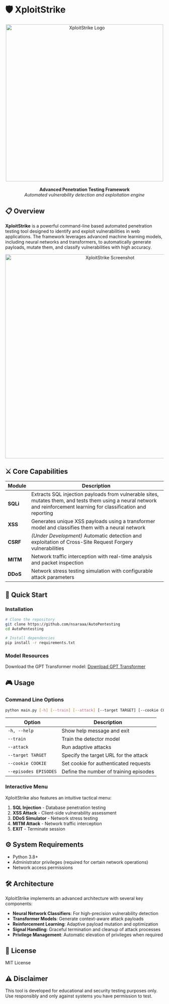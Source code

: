# 🛡️ XploitStrike

<div align="center">
    <img src="https://github.com/user-attachments/assets/c43e6ab2-5ff1-4589-9441-f7c24fce1bc7" alt="XploitStrike Logo" width="500">
    <br>
    <br>
    <strong>Advanced Penetration Testing Framework</strong>
    <br>
    <em>Automated vulnerability detection and exploitation engine</em>
</div>

## 📋 Overview

**XploitStrike** is a powerful command-line based automated penetration testing tool designed to identify and exploit vulnerabilities in web applications. The framework leverages advanced machine learning models, including neural networks and transformers, to automatically generate payloads, mutate them, and classify vulnerabilities with high accuracy.

<div align="center">
    <img src="https://github.com/user-attachments/assets/278a87e0-caca-4fd8-a499-8efa88fcb169" alt="XploitStrike Screenshot" width="650">
</div>

## ⚔️ Core Capabilities

| Module | Description |
|--------|-------------|
| **SQLi** | Extracts SQL injection payloads from vulnerable sites, mutates them, and tests them using a neural network and reinforcement learning for classification and reporting |
| **XSS** | Generates unique XSS payloads using a transformer model and classifies them with a neural network |
| **CSRF** | _(Under Development)_ Automatic detection and exploitation of Cross-Site Request Forgery vulnerabilities |
| **MITM** | Network traffic interception with real-time analysis and packet inspection |
| **DDoS** | Network stress testing simulation with configurable attack parameters |

## 🚀 Quick Start

### Installation

```bash
# Clone the repository
git clone https://github.com/nsaraaa/AutoPentesting
cd AutoPentesting

# Install dependencies
pip install -r requirements.txt
```

### Model Resources

Download the GPT Transformer model:
[Download GPT Transformer](https://www.dropbox.com/scl/fo/tiopa14tkt8yz5yy0jqel/AL5i1AZJdQoCRVac8HSPAIg?rlkey=axnxsre4l2te5iorz9bdiob03&st=qlezkcgi&dl=1)

## 🎮 Usage

### Command Line Options

```bash
python main.py [-h] [--train] [--attack] [--target TARGET] [--cookie COOKIE] [--episodes EPISODES]
```

| Option | Description |
|--------|-------------|
| `-h, --help` | Show help message and exit |
| `--train` | Train the detector model |
| `--attack` | Run adaptive attacks |
| `--target TARGET` | Specify the target URL for the attack |
| `--cookie COOKIE` | Set cookie for authenticated requests |
| `--episodes EPISODES` | Define the number of training episodes |

### Interactive Menu

XploitStrike also features an intuitive tactical menu:

1. **SQL Injection** - Database penetration testing
2. **XSS Attack** - Client-side vulnerability assessment
3. **DDoS Simulator** - Network stress testing
4. **MITM Attack** - Network traffic interception
5. **EXIT** - Terminate session

## ⚙️ System Requirements

- Python 3.8+
- Administrator privileges (required for certain network operations)
- Network access permissions

## 🛠️ Architecture

XploitStrike implements an advanced architecture with several key components:

- **Neural Network Classifiers**: For high-precision vulnerability detection
- **Transformer Models**: Generate context-aware attack payloads
- **Reinforcement Learning**: Adaptive payload mutation and optimization
- **Signal Handling**: Graceful termination and cleanup of attack processes
- **Privilege Management**: Automatic elevation of privileges when required

## 📜 License

MIT License

## ⚠️ Disclaimer

This tool is developed for educational and security testing purposes only. Use responsibly and only against systems you have permission to test.
